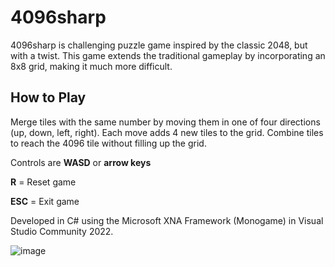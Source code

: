 # 4096sharp
4096sharp is challenging puzzle game inspired by the classic 2048, but with a twist. This game extends the traditional gameplay by incorporating an 8x8 grid, making it much more difficult.

## How to Play
Merge tiles with the same number by moving them in one of four directions (up, down, left, right). Each move adds 4 new tiles to the grid. Combine tiles to reach the 4096 tile without filling up the grid.

Controls are **WASD** or **arrow keys**

**R** = Reset game

**ESC** = Exit game

Developed in C# using the Microsoft XNA Framework (Monogame) in Visual Studio Community 2022.


![image](https://github.com/GhaithA-M/4096sharp/assets/122114790/d6afe970-83ea-4bb0-81ca-ecdababfd686)